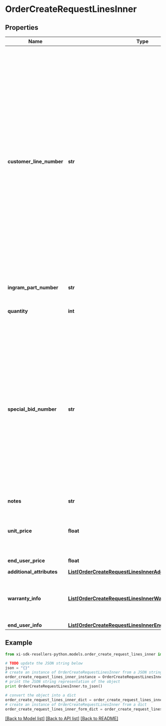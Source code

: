 # OrderCreateRequestLinesInner


## Properties

Name | Type | Description | Notes
------------ | ------------- | ------------- | -------------
**customer_line_number** | **str** | The reseller&#39;s line item number for reference in their system. The customer line number needs to be a unique numeric value between 1 and 884. In the event we receive duplicate values or alphanumeric values in the customer line number, we will re-sequence the customer line number. To prevent re-sequencing, please use a unique numeric value between 1 and 884 in the customer line number. | [optional] 
**ingram_part_number** | **str** | The unique IngramMicro part number. | [optional] 
**quantity** | **int** | The requested quantity of the line item. | [optional] 
**special_bid_number** | **str** | The line-level bid number provided to the reseller by the vendor for special pricing and discounts. Used to track the bid number in the case of split orders or where different line items have different bid numbers. Line-level bid number take precedence over header-level bid numbers. | [optional] 
**notes** | **str** | Line-level notes. | [optional] 
**unit_price** | **float** | The reseller-requested unit price for the line item. The unit price is not guaranteed. | [optional] 
**end_user_price** | **float** | The end user price. | [optional] 
**additional_attributes** | [**List[OrderCreateRequestLinesInnerAdditionalAttributesInner]**](OrderCreateRequestLinesInnerAdditionalAttributesInner.md) |  | [optional] 
**warranty_info** | [**List[OrderCreateRequestLinesInnerWarrantyInfoInner]**](OrderCreateRequestLinesInnerWarrantyInfoInner.md) | Warranty details for the line. This is required in case of warranty orders. | [optional] 
**end_user_info** | [**List[OrderCreateRequestLinesInnerEndUserInfoInner]**](OrderCreateRequestLinesInnerEndUserInfoInner.md) |  | [optional] 

## Example

```python
from xi-sdk-resellers-python.models.order_create_request_lines_inner import OrderCreateRequestLinesInner

# TODO update the JSON string below
json = "{}"
# create an instance of OrderCreateRequestLinesInner from a JSON string
order_create_request_lines_inner_instance = OrderCreateRequestLinesInner.from_json(json)
# print the JSON string representation of the object
print OrderCreateRequestLinesInner.to_json()

# convert the object into a dict
order_create_request_lines_inner_dict = order_create_request_lines_inner_instance.to_dict()
# create an instance of OrderCreateRequestLinesInner from a dict
order_create_request_lines_inner_form_dict = order_create_request_lines_inner.from_dict(order_create_request_lines_inner_dict)
```
[[Back to Model list]](../README.md#documentation-for-models) [[Back to API list]](../README.md#documentation-for-api-endpoints) [[Back to README]](../README.md)


